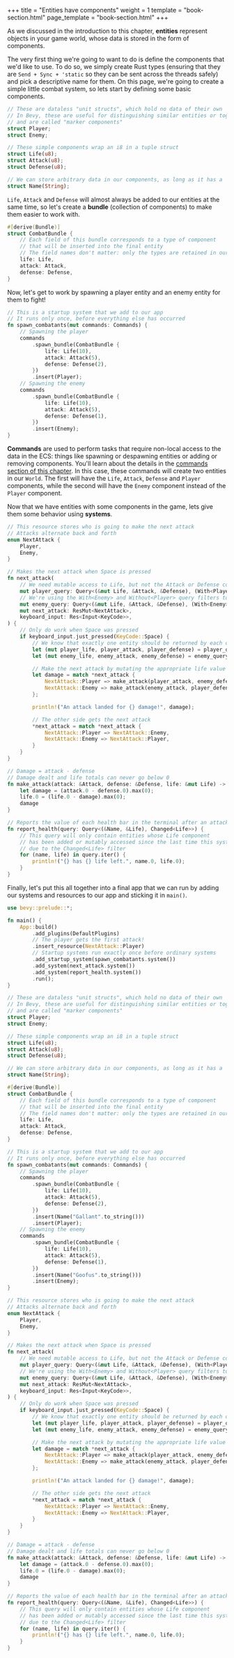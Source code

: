 +++
title = "Entities have components"
weight = 1
template = "book-section.html"
page_template = "book-section.html"
+++

As we discussed in the introduction to this chapter, **entities** represent objects in your game world, whose data is stored in the form of components.

The very first thing we're going to want to do is define the components that we'd like to use.
To do so, we simply create Rust types (ensuring that they are `Send + Sync + 'static` so they can be sent across the threads safely) and pick a descriptive name for them.
On this page, we're going to create a simple little combat system, so lets start by defining some basic components.

```rust
// These are dataless "unit structs", which hold no data of their own
// In Bevy, these are useful for distinguishing similar entities or toggling behavior
// and are called "marker components"
struct Player;
struct Enemy;

// These simple components wrap an i8 in a tuple struct
struct Life(u8);
struct Attack(u8);
struct Defense(u8);

// We can store arbitrary data in our components, as long as it has a 'static lifetime
struct Name(String);
```

`Life`, `Attack` and `Defense` will almost always be added to our entities at the same time, so let's create a **bundle** (collection of components) to make them easier to work with.

```rust
#[derive(Bundle)]
struct CombatBundle {
	// Each field of this bundle corresponds to a type of component 
	// that will be inserted into the final entity
	// The field names don't matter: only the types are retained in our ECS storage
    life: Life,
    attack: Attack,
    defense: Defense,
}
```

Now, let's get to work by spawning a player entity and an enemy entity for them to fight!

```rust
// This is a startup system that we add to our app
// It runs only once, before everything else has occurred
fn spawn_combatants(mut commands: Commands) {
    // Spawning the player
    commands
        .spawn_bundle(CombatBundle {
            life: Life(10),
            attack: Attack(5),
            defense: Defense(2),
        })
        .insert(Player);
    // Spawning the enemy
    commands
        .spawn_bundle(CombatBundle {
            life: Life(10),
            attack: Attack(5),
            defense: Defense(1),
        })
        .insert(Enemy);
}
```

**Commands** are used to perform tasks that require non-local access to the data in the ECS: things like spawning or despawning entities or adding or removing components.
You'll learn about the details in the [commands section of this chapter](../commands/_index.md).
In this case, these commands will create two entities in our `World`. The first will have the `Life`, `Attack`, `Defense` and `Player` components, while the second will have the `Enemy` component instead of the `Player` component.

Now that we have entities with some components in the game, lets give them some behavior using **systems**.

```rust
// This resource stores who is going to make the next attack
// Attacks alternate back and forth
enum NextAttack {
    Player,
    Enemy,
}

// Makes the next attack when Space is pressed
fn next_attack(
    // We need mutable access to Life, but not the Attack or Defense component
    mut player_query: Query<(&mut Life, &Attack, &Defense), (With<Player>, Without<Enemy>)>,
    // We're using the With<Enemy> and Without<Player> query filters to limit the entities returned
    mut enemy_query: Query<(&mut Life, &Attack, &Defense), (With<Enemy>, Without<Player>)>,
    mut next_attack: ResMut<NextAttack>,
    keyboard_input: Res<Input<KeyCode>>,
) {
    // Only do work when Space was pressed
    if keyboard_input.just_pressed(KeyCode::Space) {
        // We know that exactly one entity should be returned by each of these
        let (mut player_life, player_attack, player_defense) = player_query.single_mut().unwrap();
        let (mut enemy_life, enemy_attack, enemy_defense) = enemy_query.single_mut().unwrap();

        // Make the next attack by mutating the appropriate life value
        let damage = match *next_attack {
            NextAttack::Player => make_attack(player_attack, enemy_defense, &mut enemy_life),
            NextAttack::Enemy => make_attack(enemy_attack, player_defense, &mut player_life),
        };

        println!("An attack landed for {} damage!", damage);

        // The other side gets the next attack
        *next_attack = match *next_attack {
            NextAttack::Player => NextAttack::Enemy,
            NextAttack::Enemy => NextAttack::Player,
        }
    }
}

// Damage = attack - defense
// Damage dealt and life totals can never go below 0
fn make_attack(attack: &Attack, defense: &Defense, life: &mut Life) -> i8 {
    let damage = (attack.0 - defense.0).max(0);
    life.0 = (life.0 - damage).max(0);
    damage
}

// Reports the value of each health bar in the terminal after an attack has been made
fn report_health(query: Query<(&Name, &Life), Changed<Life>>) {
    // This query will only contain entities whose Life component
    // has been added or mutably accessed since the last time this system ran
    // due to the Changed<Life> filter
    for (name, life) in query.iter() {
        println!("{} has {} life left.", name.0, life.0);
    }
}
```

Finally, let's put this all together into a final app that we can run by adding our systems and resources to our app and sticking it in `main()`.

```rust
use bevy::prelude::*;

fn main() {
    App::build()
        .add_plugins(DefaultPlugins)
        // The player gets the first attack!
        .insert_resource(NextAttack::Player)
		// Startup systems run exactly once before ordinary systems
        .add_startup_system(spawn_combatants.system())
        .add_system(next_attack.system())
        .add_system(report_health.system())
        .run();
}

// These are dataless "unit structs", which hold no data of their own
// In Bevy, these are useful for distinguishing similar entities or toggling behavior
// and are called "marker components"
struct Player;
struct Enemy;

// These simple components wrap an i8 in a tuple struct
struct Life(u8);
struct Attack(u8);
struct Defense(u8);

// We can store arbitrary data in our components, as long as it has a 'static lifetime
struct Name(String);

#[derive(Bundle)]
struct CombatBundle {
	// Each field of this bundle corresponds to a type of component 
	// that will be inserted into the final entity
	// The field names don't matter: only the types are retained in our ECS storage
    life: Life,
    attack: Attack,
    defense: Defense,
}

// This is a startup system that we add to our app
// It runs only once, before everything else has occurred
fn spawn_combatants(mut commands: Commands) {
    // Spawning the player
    commands
        .spawn_bundle(CombatBundle {
            life: Life(10),
            attack: Attack(5),
            defense: Defense(2),
        })
        .insert(Name("Gallant".to_string()))
        .insert(Player);
    // Spawning the enemy
    commands
        .spawn_bundle(CombatBundle {
            life: Life(10),
            attack: Attack(5),
            defense: Defense(1),
        })
        .insert(Name("Goofus".to_string()))
        .insert(Enemy);
}

// This resource stores who is going to make the next attack
// Attacks alternate back and forth
enum NextAttack {
    Player,
    Enemy,
}

// Makes the next attack when Space is pressed
fn next_attack(
    // We need mutable access to Life, but not the Attack or Defense component
    mut player_query: Query<(&mut Life, &Attack, &Defense), (With<Player>, Without<Enemy>)>,
    // We're using the With<Enemy> and Without<Player> query filters to limit the entities returned
    mut enemy_query: Query<(&mut Life, &Attack, &Defense), (With<Enemy>, Without<Player>)>,
    mut next_attack: ResMut<NextAttack>,
    keyboard_input: Res<Input<KeyCode>>,
) {
    // Only do work when Space was pressed
    if keyboard_input.just_pressed(KeyCode::Space) {
        // We know that exactly one entity should be returned by each of these
        let (mut player_life, player_attack, player_defense) = player_query.single_mut().unwrap();
        let (mut enemy_life, enemy_attack, enemy_defense) = enemy_query.single_mut().unwrap();

        // Make the next attack by mutating the appropriate life value
        let damage = match *next_attack {
            NextAttack::Player => make_attack(player_attack, enemy_defense, &mut enemy_life),
            NextAttack::Enemy => make_attack(enemy_attack, player_defense, &mut player_life),
        };

        println!("An attack landed for {} damage!", damage);

        // The other side gets the next attack
        *next_attack = match *next_attack {
            NextAttack::Player => NextAttack::Enemy,
            NextAttack::Enemy => NextAttack::Player,
        }
    }
}

// Damage = attack - defense
// Damage dealt and life totals can never go below 0
fn make_attack(attack: &Attack, defense: &Defense, life: &mut Life) -> i8 {
    let damage = (attack.0 - defense.0).max(0);
    life.0 = (life.0 - damage).max(0);
    damage
}

// Reports the value of each health bar in the terminal after an attack has been made
fn report_health(query: Query<(&Name, &Life), Changed<Life>>) {
    // This query will only contain entities whose Life component
    // has been added or mutably accessed since the last time this system ran
    // due to the Changed<Life> filter
    for (name, life) in query.iter() {
        println!("{} has {} life left.", name.0, life.0);
    }
}
```
